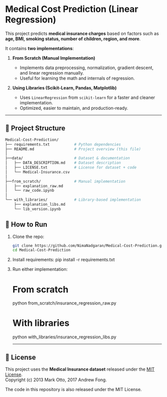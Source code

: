 # Medical Cost Prediction (Linear Regression)

This project predicts **medical insurance charges** based on factors such as **age, BMI, smoking status, number of children, region, and more**.  

It contains **two implementations**:

1. **From Scratch (Manual Implementation)**  
   - Implements data preprocessing, normalization, gradient descent, and linear regression manually.  
   - Useful for learning the math and internals of regression.  

2. **Using Libraries (Scikit-Learn, Pandas, Matplotlib)**  
   - Uses `LinearRegression` from `scikit-learn` for a faster and cleaner implementation.  
   - Optimized, easier to maintain, and production-ready.  

---

## 📂 Project Structure
```bash
Medical-Cost-Prediction/
├── requirements.txt           # Python dependencies
├── README.md                  # Project overview (this file)
│
├──data/                       # Dataset & documentation
│   ├── DATA_DESCRIPTION.md    # Dataset description
│   ├── LICENSE.txt            # License for dataset + code
│   └── Medical-Insurance.csv
│
├──from_scratch/               # Manual implementation
│   ├── explanation_raw.md
│   └── raw_code.ipynb
│
└── with_libraries/            # Library-based implementation
    ├── explanation_libs.md
    └── lib_version.ipynb

```

## 🚀 How to Run

1. Clone the repo:  
   ```bash
   git clone https://github.com/NimaNadgaran/Medical-Cost-Prediction.git
   cd Medical-Cost-Prediction

2. Install requirements:
   pip install -r requirements.txt


3. Run either implementation:

   # From scratch
   python from_scratch/insurance_regression_raw.py  

   # With libraries
   python with_libraries/insurance_regression_libs.py


   ---

## 📜 License

This project uses the **Medical Insurance dataset** released under the [MIT License](./LICENSE).  
Copyright (c) 2013 Mark Otto, 2017 Andrew Fong.  

The code in this repository is also released under the MIT License.  
